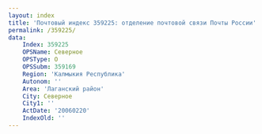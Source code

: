 ```yaml
---
layout: index
title: 'Почтовый индекс 359225: отделение почтовой связи Почты России'
permalink: /359225/
data:
    Index: 359225
    OPSName: Северное
    OPSType: О
    OPSSubm: 359169
    Region: 'Калмыкия Республика'
    Autonom: ''
    Area: 'Лаганский район'
    City: Северное
    City1: ''
    ActDate: '20060220'
    IndexOld: ''
---
```

